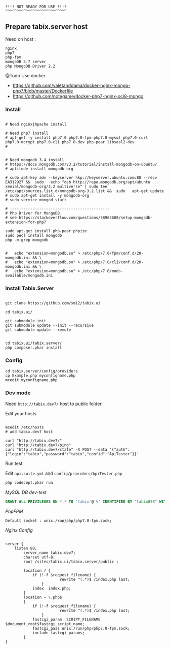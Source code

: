 ```
!!!! NOT READY FOR USE !!!!
^^^^^^^^^^^^^^^^^^^^^^^^^^^
```




## Prepare tabix.server host

Need on host :

```
nginx 
php7
php-fpm
mongoDB 3.7 server 
php MongoDB Driver 2.2
```

@Todo Use docker

 * https://github.com/valetanddama/docker-nginx-mongo-php7/blob/master/Dockerfile
 * https://github.com/notegame/docker-php7-nginx-oci8-mongo


### Install 
```

# Need nginx|Apache install 

# Need php7 install 
# apt-get -y install php7.0 php7.0-fpm php7.0-mysql php7.0-curl php7.0-mcrypt php7.0-cli php7.0-dev php-pear libsasl2-dev
#


# Need mongodb 3.4 install
# https://docs.mongodb.com/v3.2/tutorial/install-mongodb-on-ubuntu/
# aptitude install mongodb-org

# sudo apt-key adv --keyserver hkp://keyserver.ubuntu.com:80 --recv EA312927 &&  sudo   echo "deb http://repo.mongodb.org/apt/ubuntu xenial/mongodb-org/3.2 multiverse" | sudo tee /etc/apt/sources.list.d/mongodb-org-3.2.list &&  sudo   apt-get update
# sudo apt-get install -y mongodb-org
# sudo service mongod start

# --------------------------------------------
# Php Driver for MongoDB
# see https://stackoverflow.com/questions/38963608/setup-mongodb-extension-for-php7

sudo apt-get install php-pear phpize
sudo pecl install mongodb 
php -m|grep mongodb


#   echo "extension=mongodb.so" > /etc/php/7.0/fpm/conf.d/20-mongodb.ini && \
#  	echo "extension=mongodb.so" > /etc/php/7.0/cli/conf.d/20-mongodb.ini && \
#  	echo "extension=mongodb.so" > /etc/php/7.0/mods-available/mongodb.ini

```

### Install Tabix.Server

```

git clone https://github.com/smi2/tabix.ui 

cd tabix.ui/

git submodule init
git submodule update --init --recursive
git submodule update --remote


cd tabix.ui/tabix.server/
php composer.phar install
```

### Config 

```
cd tabix.server/config/providers
cp Example.php myconfigname.php
mcedit myconfigname.php
```



### Dev mode 

Need `http://tabix.dev7/` host to public folder 

Edit your hosts 

```

mcedit /etc/hosts 
# add tabix.dev7 host

curl "http://tabix.dev7/"
curl "http://tabix.dev7/ping"
curl "http://tabix.dev7/state" -X POST --data '{"auth":{"login":"tabix","password":"tabix","confid":"ApiTester"}}'

```


Run test 

Edit `api.suite.yml` and `config/providers/ApiTester.php`



```sh
php codecept.phar run
```

*MySQL DB dev-test* 
```SQL
GRANT ALL PRIVILEGES ON *.* TO 'tabix'@'%' IDENTIFIED BY "tabix858" WITH GRANT OPTION;
```

*PhpFPM*
```
Default socket : unix:/run/php/php7.0-fpm.sock;

```

*Nginx Config*

```

server {
    listen 80;
        server_name tabix.dev7;
        charset utf-8;
        root /sites/tabix.ui/tabix.server/public ;

        location / {
            if (!-f $request_filename) {
                        rewrite ^(.*)$ /index.php last;
                }
            index  index.php;
        }
        location ~ \.php$
        {
            if (!-f $request_filename) {
                        rewrite ^(.*)$ /index.php last;
                }
            fastcgi_param  SCRIPT_FILENAME  $document_root$fastcgi_script_name;
	        fastcgi_pass unix:/run/php/php7.0-fpm.sock;
	        include fastcgi_params;
        }
}

```
